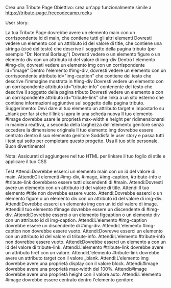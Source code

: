Crea una Tribute Page
Obiettivo: crea un'app funzionalmente simile a https://tribute-page.freecodecamp.rocks

User story:

La tua Tribute Page dovrebbe avere un elemento main con un corrispondente id di main, che contiene tutti gli altri elementi
Dovresti vedere un elemento con un attributo id del valore di title, che contiene una stringa (cioè del testo) che descrive il soggetto della pagina tributo (per esempio "Dr. Normal Borlaug")
Dovresti vedere o un elemento figure o un elemento div con un attributo id del valore di img-div
Dentro l'elemento #img-div, dovresti vedere un elemento img con un corrispondente id="image"
Dentro l'elemento #img-div, dovresti vedere un elemento con un corrispondente attributo id="img-caption" che contiene del testo che descrive l'immagine mostrata in #img-div
Dovresti vedere un elemento con un corrispondente attributo id="tribute-info" contenente del testo che descrive il soggetto della pagina tributo
Dovresti vedere un elemento a con un corrispondente attributo id="tribute-link" che linka a un sito esterno che contiene informazioni aggiuntive sul soggetto della pagina tributo. Suggerimento: Devi dare al tuo elemento un attributo target e impostarlo su _blank per far si che il link si apra in una scheda nuova
Il tuo elemento #image dovrebbe usare le proprietà max-width e height per ridimensionarsi in maniera reattiva, a seconda della larghezza dell'elemento genitore senza eccedere la dimensione originale
Il tuo elemento img dovrebbe essere centrato dentro il suo elemento genitore
Soddisfa le user story e passa tutti i test qui sotto per completare questo progetto. Usa il tuo stile personale. Buon divertimento!

Nota: Assicurati di aggiungere <link rel="stylesheet" href="styles.css"> nel tuo HTML per linkare il tuo foglio di stile e applicare il tuo CSS

Test
Attendi:Dovrebbe esserci un elemento main con un id del valore di main.
Attendi:Gli elementi #img-div, #image, #img-caption, #tribute-info e #tribute-link dovrebbero essere tutti discendenti di #main.
Attendi:Dovresti avere un elemento con un attributo id del valore di title.
Attendi:Il tuo elemento #title non dovrebbe essere vuoto.
Attendi:Dovrebbe esserci o un elemento figure o un elemento div con un attributo id del valore di img-div.
Attendi:Dovrebbe esserci un elemento img con un id del valore di image.
Attendi:Il tuo elemento #image dovrebbe essere un discendente di #img-div.
Attendi:Dovrebbe esserci o un elemento figcaption o un elemento div con un attributo id di img-caption.
Attendi:L'elemento #img-caption dovrebbe essere un discendente di #img-div.
Attendi:L'elemento #img-caption non dovrebbe essere vuoto.
Attendi:Dovrevve esserci un elemento con un attributo id del valore di tribute-info.
Attendi:L'elemento #tribute-info non dovrebbe essere vuoto.
Attendi:Dovrebbe esserci un elemento a con un id del valore di tribute-link.
Attendi:L'elemento #tribute-link dovrebbe avere un attributo href con un valore.
Attendi:L'elemento #tribute-link dovrebbe avere un attributo target con il valore _blank.
Attendi:L'elemento img dovrebbe avere una proprietà display con il valore block.
Attendi:#image dovrebbe avere una proprietà max-width del 100%.
Attendi:#image dovrebbe avere una proprietà height con il valore auto.
Attendi:L'elemento #image dovrebbe essere centrato dentro l'elemento genitore.

